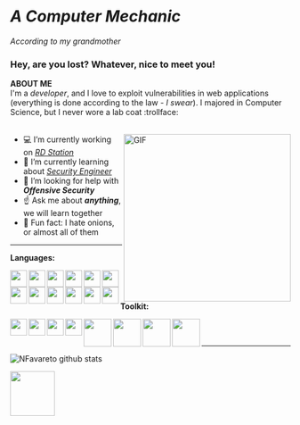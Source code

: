 

# ***A Computer Mechanic*** 

_According to my grandmother_ 

### Hey, are you lost? Whatever, nice to meet you!

**ABOUT ME** <br>
I'm a *developer*, and I love to exploit vulnerabilities in web applications (everything is done according to the law - *I swear*). I majored in Computer Science, but I never wore a lab coat :trollface: <br><br>

<img align ="right" alt="GIF" src="https://media.giphy.com/media/28IVbVe3oQpCBXF37f/giphy.gif" width="300px" /> 

- :computer: I’m currently working on [*RD Station*](https://github.com/ResultadosDigitais)
- :notebook: I’m currently learning about [*Security Engineer*](https://tryhackme.com/)
- :eyes: I’m looking for help with ***Offensive Security***
- :point_up: Ask me about ***anything***, we will learn together
- :onion: Fun fact: I hate onions, or almost all of them

---
**Languages:**

<img align="left" alt="" width="30px" src="https://raw.githubusercontent.com/NFavareto/static-icons/master/language/bash.png" />
<img align="left" alt="" width="30px" src="https://raw.githubusercontent.com/NFavareto/static-icons/master/language/c.png" />
<img align="left" alt="" width="30px" src="https://raw.githubusercontent.com/NFavareto/static-icons/master/language/c++.png" />
<img align="left" alt="" width="30px" src="https://raw.githubusercontent.com/NFavareto/static-icons/master/language/java.png" />
<img align="left" alt="" width="30px" src="https://raw.githubusercontent.com/NFavareto/static-icons/master/language/csharp.png" />
<img align="left" alt="" width="30px" src="https://raw.githubusercontent.com/NFavareto/static-icons/master/language/js.png" />
<img align="left" alt="" width="30px" src="https://raw.githubusercontent.com/NFavareto/static-icons/master/language/ruby.png" />
<img align="left" alt="" width="30px" src="https://raw.githubusercontent.com/NFavareto/static-icons/master/language/golang.png" />
<img align="left" alt="" width="30px" src="https://raw.githubusercontent.com/NFavareto/static-icons/master/language/webvr.png" />
<img align="left" alt="" width="30px" src="https://raw.githubusercontent.com/NFavareto/static-icons/master/language/3js.png" />
<img align="left" alt="" width="30px" src="https://raw.githubusercontent.com/NFavareto/static-icons/master/language/aframe.png"/>
<img align="left" alt="" width="30px" src="https://raw.githubusercontent.com/NFavareto/static-icons/master/language/docker.png"/>

<br />  <br />

**Toolkit:**

<img align="left" alt="" width="30px" src="https://raw.githubusercontent.com/NFavareto/static-icons/master/tools/git.png" />
<img align="left" alt="" width="30px" src="https://raw.githubusercontent.com/NFavareto/static-icons/master/tools/github.png" />
<img align="left" alt="" width="30px" src="https://raw.githubusercontent.com/NFavareto/static-icons/master/tools/sublime.png" />
<img align="left" alt="" width="30px" src="https://raw.githubusercontent.com/NFavareto/static-icons/master/tools/vscode.png" />
<img align="left" alt="" width="50px" src="https://raw.githubusercontent.com/NFavareto/static-icons/master/security/burpsuite.png" />
<img align="left" alt="" width="50px" src="https://raw.githubusercontent.com/NFavareto/static-icons/master/security/nmap.png" />
<img align="left" alt="" width="50px" src="https://raw.githubusercontent.com/NFavareto/static-icons/master/security/owasp.png" />
<img align="left" alt="" width="50px" src="https://raw.githubusercontent.com/NFavareto/static-icons/master/security/wireshark.png" />

<br />  <br />

---

![NFavareto github stats](https://github-readme-stats.vercel.app/api?username=nfavareto&theme=highcontrast&show_icons=true&line_height=40)


<a href="https://www.linkedin.com/in/nataliafavareto/">
    <img src="https://img.shields.io/badge/Natalia-Favareto?style=for-the-badge&logo=linkedin&color=blue" href="" width="80px">
</a> 
